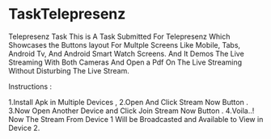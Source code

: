 # TaskTelepresenz
Telepresenz Task
This is A Task Submitted For Telepresenz Which Showcases the Buttons layout For Multple Screens Like Mobile, Tabs, Android Tv, And Android Smart Watch Screens.
And It Demos The Live Streaming With Both Cameras And Open a Pdf On The Live Streaming Without Disturbing The Live Stream.


Instructions :

1.Install Apk in Multiple Devices , 
2.Open And Click Stream Now Button .
3.Now Open Another Device and Click Join Stream Now Button .
4.Voila..! Now The Stream From Device 1 Will be Broadcasted and Available to View in Device 2.
